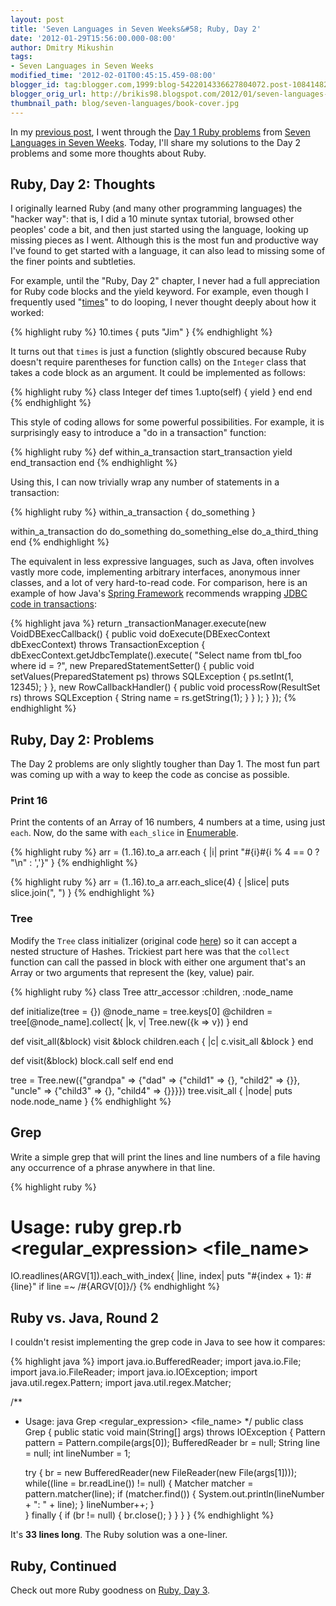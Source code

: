 ```yaml
---
layout: post
title: 'Seven Languages in Seven Weeks&#58; Ruby, Day 2'
date: '2012-01-29T15:56:00.000-08:00'
author: Dmitry Mikushin
tags:
- Seven Languages in Seven Weeks
modified_time: '2012-02-01T00:45:15.459-08:00'
blogger_id: tag:blogger.com,1999:blog-5422014336627804072.post-108414827713914395
blogger_orig_url: http://brikis98.blogspot.com/2012/01/seven-languages-in-seven-weeks-ruby-day_29.html
thumbnail_path: blog/seven-languages/book-cover.jpg
---
```


In my [previous 
post](https://www.ybrikman.com/writing/2012/01/29/seven-languages-in-seven-weeks-ruby-day/), 
I went through the [Day 1 Ruby 
problems](https://www.ybrikman.com/writing/2012/01/29/seven-languages-in-seven-weeks-ruby-day/) 
from [Seven Languages in Seven 
Weeks](https://www.ybrikman.com/writing/tags/#Seven%20Languages%20in%20Seven%20Weeks). 
Today, I'll share my solutions to the Day 2 problems and some more thoughts 
about Ruby. 

## Ruby, Day 2: Thoughts

I originally learned Ruby (and many other programming languages) the "hacker 
way": that is, I did a 10 minute syntax tutorial, browsed other peoples' code 
a bit, and then just started using the language, looking up missing pieces as 
I went. Although this is the most fun and productive way I've found to get 
started with a language, it can also lead to missing some of the finer points 
and subtleties. 

For example, until the "Ruby, Day 2" chapter, I never had a full appreciation 
for Ruby code blocks and the yield keyword. For example, even though I 
frequently used 
"[times](http://ruby-doc.org/core-1.9.3/Integer.html#method-i-times)" to do 
looping, I never thought deeply about how it worked: 

{% highlight ruby %}
10.times { puts "Jim" }
{% endhighlight %}

It turns out that `times` is just a function (slightly obscured because Ruby 
doesn't require parentheses for function calls) on the `Integer` class that 
takes a code block as an argument. It could be implemented as follows: 

{% highlight ruby %}
class Integer
  def times
    1.upto(self) { yield }
  end
end
{% endhighlight %}

This style of coding allows for some powerful possibilities. For example, it 
is surprisingly easy to introduce a "do in a transaction" function: 

{% highlight ruby %}
def within_a_transaction
  start_transaction
  yield
  end_transaction
end
{% endhighlight %}

Using this, I can now trivially wrap any number of statements in a 
transaction: 

{% highlight ruby %}
within_a_transaction { do_something }
 
within_a_transaction do
  do_something
  do_something_else
  do_a_third_thing
end
{% endhighlight %}

The equivalent in less expressive languages, such as Java, often involves 
vastly more code, implementing arbitrary interfaces, anonymous inner classes, 
and a lot of very hard-to-read code. For comparison, here is an example of how 
Java's [Spring Framework](http://www.springsource.org/) recommends wrapping 
[JDBC code in 
transactions](http://static.springsource.org/spring/docs/2.5.x/reference/jdbc.html): 

{% highlight java %}
return _transactionManager.execute(new VoidDBExecCallback() {
  public void doExecute(DBExecContext dbExecContext) throws TransactionException {
    dbExecContext.getJdbcTemplate().execute(
      "Select name from tbl_foo where id = ?", 
      new PreparedStatementSetter() {
        public void setValues(PreparedStatement ps) throws SQLException
        {
          ps.setInt(1, 12345);
        }
      }, 
      new RowCallbackHandler() {
        public void processRow(ResultSet rs) throws SQLException
        {
          String name = rs.getString(1);
        }
      }
    );
  }
});
{% endhighlight %}

## Ruby, Day 2: Problems

The Day 2 problems are only slightly tougher than Day 1. The most fun part was 
coming up with a way to keep the code as concise as possible. 

### Print 16 

Print the contents of an Array of 16 numbers, 4 numbers at a time, using just 
`each`. Now, do the same with `each_slice` in 
[Enumerable](http://ruby-doc.org/core-1.8.7/Enumerable.html). 

{% highlight ruby %}
arr = (1..16).to_a
arr.each { |i| print "#{i}#{i % 4 == 0 ? "\n" : ','}" }
{% endhighlight %}

{% highlight ruby %}
arr = (1..16).to_a
arr.each_slice(4) { |slice| puts slice.join(", ") }
{% endhighlight %}

### Tree 

Modify the `Tree` class initializer (original code 
[here](https://gist.github.com/1700969#file_tree_original.rb)) so it can 
accept a nested structure of Hashes. Trickiest part here was that the 
`collect` function can call the passed in block with either one argument 
that's an Array or two arguments that represent the (key, value) pair. 

{% highlight ruby %}
class Tree
  attr_accessor :children, :node_name
  
  def initialize(tree = {})
    @node_name = tree.keys[0]
    @children = tree[@node_name].collect{ |k, v| Tree.new({k => v}) }
  end
  
  def visit_all(&block)
    visit &block
    children.each { |c| c.visit_all &block }
  end
  
  def visit(&block)
    block.call self
  end
end
 
tree = Tree.new({"grandpa" => {"dad" => {"child1" => {}, "child2" => {}}, "uncle" => {"child3" => {}, "child4" => {}}}})
tree.visit_all { |node| puts node.node_name }
{% endhighlight %}

## Grep 

Write a simple grep that will print the lines and line numbers of a file 
having any occurrence of a phrase anywhere in that line. 

{% highlight ruby %}
# Usage: ruby grep.rb <regular_expression> <file_name>

IO.readlines(ARGV[1]).each_with_index{ |line, index| puts "#{index + 1}: #{line}" if line =~ /#{ARGV[0]}/}
{% endhighlight %}

## Ruby vs. Java, Round 2

I couldn't resist implementing the grep code in Java to see how it compares: 

{% highlight java %}
import java.io.BufferedReader;
import java.io.File;
import java.io.FileReader;
import java.io.IOException;
import java.util.regex.Pattern;
import java.util.regex.Matcher;
 
/**
 * Usage: java Grep <regular_expression> <file_name>
 */
public class Grep {
  public static void main(String[] args) throws IOException {
    Pattern pattern = Pattern.compile(args[0]);
    BufferedReader br = null;
    String line = null;
    int lineNumber = 1;
    
    try {
      br = new BufferedReader(new FileReader(new File(args[1])));
      while((line = br.readLine()) != null) {
        Matcher matcher = pattern.matcher(line);
        if (matcher.find()) {
          System.out.println(lineNumber + ": " + line);
        }
        lineNumber++;
      }    
    } finally {
      if (br != null) {
        br.close();
      }
    }
  }
}
{% endhighlight %}

It's **33 lines long**. The Ruby solution was a one-liner. 

## Ruby, Continued 

Check out more Ruby goodness on [Ruby, Day 
3](https://www.ybrikman.com/writing/2012/01/31/seven-languages-in-seven-weeks-ruby-day_31/). 